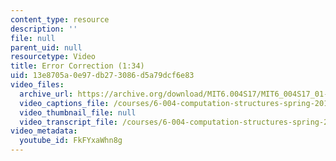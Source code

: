 ```yaml
---
content_type: resource
description: ''
file: null
parent_uid: null
resourcetype: Video
title: Error Correction (1:34)
uid: 13e8705a-0e97-db27-3086-d5a79dcf6e83
video_files:
  archive_url: https://archive.org/download/MIT6.004S17/MIT6_004S17_01-02-11_300k.mp4
  video_captions_file: /courses/6-004-computation-structures-spring-2017/2d5faaae8fa85b5f87c643fb76593533_FkFYxaWhn8g.vtt
  video_thumbnail_file: null
  video_transcript_file: /courses/6-004-computation-structures-spring-2017/a53a3fbf1ef79dd077d90d521ce2ce71_FkFYxaWhn8g.pdf
video_metadata:
  youtube_id: FkFYxaWhn8g
---
```

